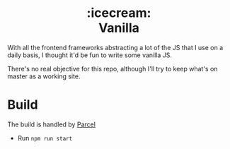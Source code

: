 <h1 align="center">
  :icecream:
  <br />
  Vanilla 
</h1>

With all the frontend frameworks abstracting a lot of the JS that I use on a daily basis, I thought it'd be fun to write some vanilla JS.

There's no real objective for this repo, although I'll try to keep what's on master as a working site.

# Build
The build is handled by [Parcel](https://github.com/parcel-bundler/parcel)

- Run `npm run start`